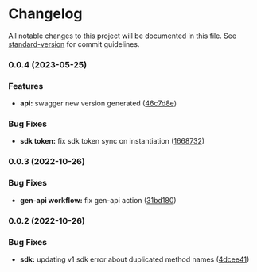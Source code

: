 # Changelog

All notable changes to this project will be documented in this file. See [standard-version](https://github.com/conventional-changelog/standard-version) for commit guidelines.

### 0.0.4 (2023-05-25)


### Features

* **api:** swagger new version generated ([46c7d8e](https://github.com/TropixInc/w3block-commerce-sdk/commit/46c7d8e7a10cfa3db080ed1428ca57ecb579d81a))


### Bug Fixes

* **sdk token:** fix sdk token sync on instantiation ([1668732](https://github.com/TropixInc/w3block-commerce-sdk/commit/16687321c4e1c6184b00943282481463349d109e))

### 0.0.3 (2022-10-26)


### Bug Fixes

* **gen-api workflow:** fix gen-api action ([31bd180](https://github.com/TropixInc/w3block-commerce-sdk/commit/31bd180076fed92d16883d76439612f01d872a70))

### 0.0.2 (2022-10-26)


### Bug Fixes

* **sdk:** updating v1 sdk error about duplicated method names ([4dcee41](https://github.com/TropixInc/w3block-commerce-sdk/commit/4dcee416874863a095ae2da0f7b3c587c9c8a465))

